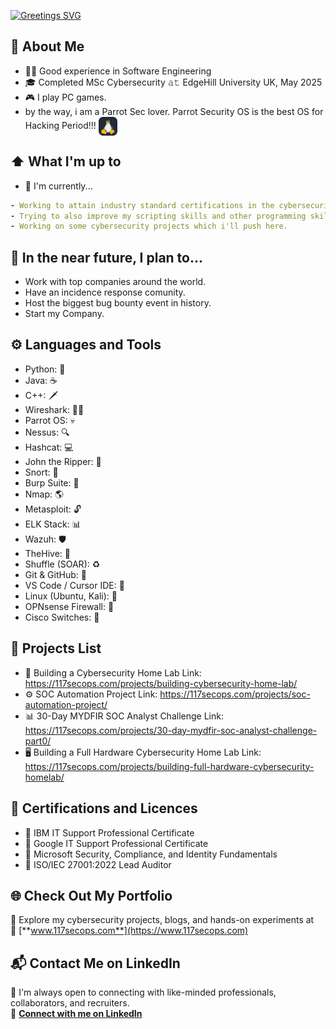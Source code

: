 [![Greetings SVG](https://readme-typing-svg.demolab.com?font=Fira+Code&size=14&pause=1000&color=24F709&background=000000&center=true&multiline=true&random=false&width=800&height=120&lines=Hello+there!;I'm+Otori+Samson,+but+you+can+call+me+'PilotVader',+or+simply+'117';A+cybersecurity+analyst;I'm+here+to+ensure+that+digital+threats+meet+their+match.;I+secure,+I+protect,+I+conquer.;Welcome+to+my+README)]()

## :book: About Me
- 👨‍💻 Good experience in Software Engineering
- 🎓 Completed MSc Cybersecurity 𝚊𝚝 EdgeHill University UK, May 2025
- 🎮 I play PC games.
- by the way, i am a Parrot Sec lover. Parrot Security OS is the best OS for Hacking Period!!! [<img src="https://raw.githubusercontent.com/tandpfun/skill-icons/main/icons/Linux-Dark.svg" height="30em" align="center" alt="Arch Linux Logo" title="Arch Linux Logo"/>](https://parrotsec.org/)

## ⬆ What I'm up to
- 🔨 I'm currently...
```yaml
- Working to attain industry standard certifications in the cybersecurity field.
- Trying to also improve my scripting skills and other programming skills.
- Working on some cybersecurity projects which i'll push here.
```

## 🎯 In the near future, I plan to...

  - Work with top companies around the world.
  - Have an incidence response comunity.
  - Host the biggest bug bounty event in history.
  - Start my Company.

   
## ⚙️ Languages and Tools

  - Python: 🐍
  - Java: ☕️
  - C++: 🗡️
  - Wireshark: 🕵️‍♂️
  - Parrot OS: 💀
  - Nessus: 🔍
  - Hashcat: 💻
  - John the Ripper: 🔑
  - Snort: 🚨
  - Burp Suite: 🐛
  - Nmap: 🌎
  - Metasploit: 🔓
  - ELK Stack: 📊
  - Wazuh: 🛡️
  - TheHive: 🐝
  - Shuffle (SOAR): ♻️
  - Git & GitHub: 🔧
  - VS Code / Cursor IDE: 🧠
  - Linux (Ubuntu, Kali): 🐧
  - OPNsense Firewall: 🔐
  - Cisco Switches: 📡


## 📁 Projects List
- 🔧 Building a Cybersecurity Home Lab Link: https://117secops.com/projects/building-cybersecurity-home-lab/
- ⚙️ SOC Automation Project Link: https://117secops.com/projects/soc-automation-project/
- 📊 30-Day MYDFIR SOC Analyst Challenge Link: https://117secops.com/projects/30-day-mydfir-soc-analyst-challenge-part0/
- 🖥️ Building a Full Hardware Cybersecurity Home Lab Link: https://117secops.com/projects/building-full-hardware-cybersecurity-homelab/

## 📂 Certifications and Licences
- 📜 IBM IT Support Professional Certificate
- 📜 Google IT Support Professional Certificate
- 📜 Microsoft Security, Compliance, and Identity Fundamentals
- 📜 ISO/IEC 27001:2022 Lead Auditor


## 🌐 Check Out My Portfolio

🚀 Explore my cybersecurity projects, blogs, and hands-on experiments at  
🔗 [**www.117secops.com**](https://www.117secops.com)


## 📬 Contact Me on LinkedIn

💼 I'm always open to connecting with like-minded professionals, collaborators, and recruiters.  
🔗 [**Connect with me on LinkedIn**](https://www.linkedin.com/in/otori-samson/)




</br>
</br>
</br>
</a>
 </p>
 
</br>
</br>
</br>
</br>

